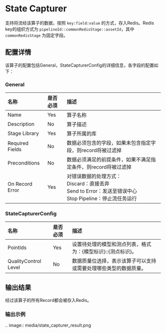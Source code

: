 # State Capturer

支持将流经该算子的数据，按照 `key:field:value` 的方式，存入Redis。Redis key的组织方式为 `pipelineId::commonRedisStage::assetId`，其中 `commonRedisStage` 为固定字段。



## 配置详情

该算子的配置包括General，StateCapturerConfig的详细信息，各字段的配置如下：

### General

| 名称            | 是否必须 | 描述                                                                                                               |
|:----------------|:---------|:-------------------------------------------------------------------------------------------------------------------|
| Name            | Yes      | 算子名称                                                                                                           |
| Description     | No       | 算子描述                                                                                                           |
| Stage Library   | Yes      | 算子所属的库                                                                                                       |
| Required Fields | No       | 数据必须包含的字段，如果未包含指定字段，则record将被过滤掉                                                         |
| Preconditions   | No       | 数据必须满足的前提条件，如果不满足指定条件，则record将被过滤掉                                                     |
| On Record Error | Yes      | 对错误数据的处理方式：<br/>Discard：直接丢弃 <br/>Send to Error：发送至错误中心 <br/>Stop Pipeline：停止流任务运行 |

### StateCapturerConfig

| 名称                 | 是否必须 | 描述                                                             |
|:---------------------|:---------|:-----------------------------------------------------------------|
| PointIds             | Yes      | 设置待处理的模型和测点列表，格式为：{模型标识}::{测点标识}。     |
| QualityControl Level | No       | 数据质量位选择，表示该算子可以支持或需要处理哪些类型的数据质量。 |



## 输出结果

经过该算子的所有Record都会被存入Redis。

### 输出示例

.. image:: media/state_capturer_result.png

<!--end-->
